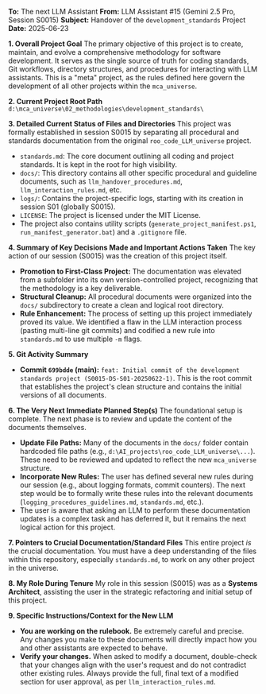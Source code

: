 **To:** The next LLM Assistant
**From:** LLM Assistant #15 (Gemini 2.5 Pro, Session S0015)
**Subject:** Handover of the `development_standards` Project
**Date:** 2025-06-23

**1. Overall Project Goal**
The primary objective of this project is to create, maintain, and evolve a comprehensive methodology for software development. It serves as the single source of truth for coding standards, Git workflows, directory structures, and procedures for interacting with LLM assistants. This is a "meta" project, as the rules defined here govern the development of all other projects within the `mca_universe`.

**2. Current Project Root Path**
`d:\mca_universe\02_methodologies\development_standards\`

**3. Detailed Current Status of Files and Directories**
This project was formally established in session S0015 by separating all procedural and standards documentation from the original `roo_code_LLM_universe` project.

* `standards.md`: The core document outlining all coding and project standards. It is kept in the root for high visibility.
* `docs/`: This directory contains all other specific procedural and guideline documents, such as `llm_handover_procedures.md`, `llm_interaction_rules.md`, etc.
* `logs/`: Contains the project-specific logs, starting with its creation in session S01 (globally S0015).
* `LICENSE`: The project is licensed under the MIT License.
* The project also contains utility scripts (`generate_project_manifest.ps1`, `run_manifest_generator.bat`) and a `.gitignore` file.

**4. Summary of Key Decisions Made and Important Actions Taken**
The key action of our session (S0015) was the creation of this project itself.
* **Promotion to First-Class Project:** The documentation was elevated from a subfolder into its own version-controlled project, recognizing that the methodology is a key deliverable.
* **Structural Cleanup:** All procedural documents were organized into the `docs/` subdirectory to create a clean and logical root directory.
* **Rule Enhancement:** The process of setting up this project immediately proved its value. We identified a flaw in the LLM interaction process (pasting multi-line git commits) and codified a new rule into `standards.md` to use multiple `-m` flags.

**5. Git Activity Summary**
* **Commit `699bdde` (main):** `feat: Initial commit of the development standards project (S0015-DS-S01-20250622-1)`. This is the root commit that establishes the project's clean structure and contains the initial versions of all documents.

**6. The Very Next Immediate Planned Step(s)**
The foundational setup is complete. The next phase is to review and update the content of the documents themselves.
* **Update File Paths:** Many of the documents in the `docs/` folder contain hardcoded file paths (e.g., `d:\AI_projects\roo_code_LLM_universe\...`). These need to be reviewed and updated to reflect the new `mca_universe` structure.
* **Incorporate New Rules:** The user has defined several new rules during our session (e.g., about logging formats, commit counters). The next step would be to formally write these rules into the relevant documents (`logging_procedures_guidelines.md`, `standards.md`, etc.).
* The user is aware that asking an LLM to perform these documentation updates is a complex task and has deferred it, but it remains the next logical action for this project.

**7. Pointers to Crucial Documentation/Standard Files**
This entire project *is* the crucial documentation. You must have a deep understanding of the files within this repository, especially `standards.md`, to work on any other project in the universe.

**8. My Role During Tenure**
My role in this session (S0015) was as a **Systems Architect**, assisting the user in the strategic refactoring and initial setup of this project.

**9. Specific Instructions/Context for the New LLM**
* **You are working on the rulebook.** Be extremely careful and precise. Any changes you make to these documents will directly impact how you and other assistants are expected to behave.
* **Verify your changes.** When asked to modify a document, double-check that your changes align with the user's request and do not contradict other existing rules. Always provide the full, final text of a modified section for user approval, as per `llm_interaction_rules.md`.